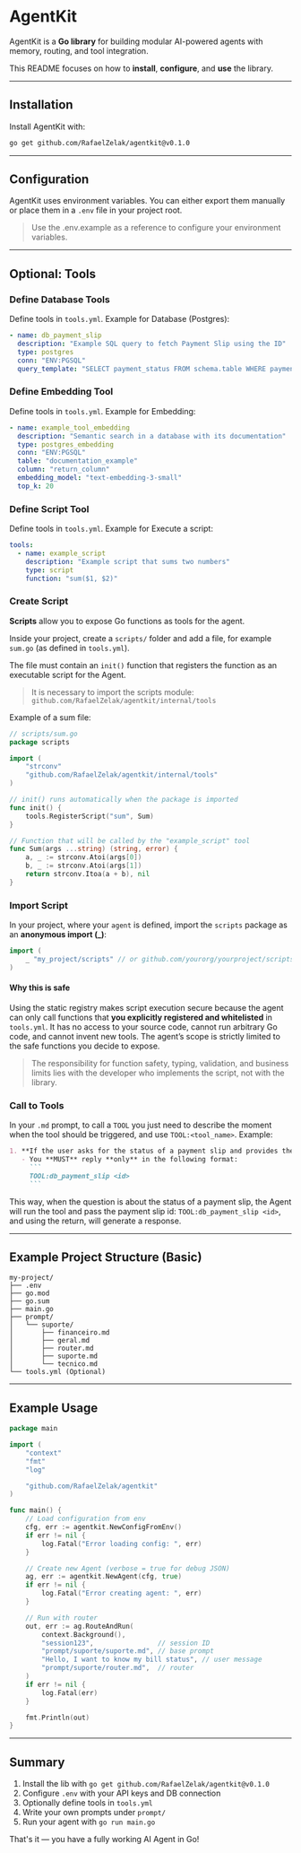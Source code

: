 # AgentKit

AgentKit is a **Go library** for building modular AI-powered agents with memory, routing, and tool integration.

This README focuses on how to **install**, **configure**, and **use** the library.

---

## Installation

Install AgentKit with:

```bash
go get github.com/RafaelZelak/agentkit@v0.1.0
```

---

## Configuration

AgentKit uses environment variables. You can either export them manually or place them in a `.env` file in your project root.

> Use the .env.example as a reference to configure your environment variables.

---

## Optional: Tools

### Define Database Tools

Define tools in `tools.yml`. Example for Database (Postgres):

```yaml
- name: db_payment_slip
  description: "Example SQL query to fetch Payment Slip using the ID"
  type: postgres
  conn: "ENV:PGSQL"
  query_template: "SELECT payment_status FROM schema.table WHERE payment_id = $1::int"
```

### Define Embedding Tool

Define tools in `tools.yml`. Example for Embedding:

```yaml
- name: example_tool_embedding
  description: "Semantic search in a database with its documentation"
  type: postgres_embedding
  conn: "ENV:PGSQL"
  table: "documentation_example"
  column: "return_column"
  embedding_model: "text-embedding-3-small"
  top_k: 20
```

### Define Script Tool

Define tools in `tools.yml`. Example for Execute a script:

```yml
tools:
  - name: example_script
    description: "Example script that sums two numbers"
    type: script
    function: "sum($1, $2)"
```

### Create Script

**Scripts** allow you to expose Go functions as tools for the agent.

Inside your project, create a `scripts/` folder and add a file, for example `sum.go` (as defined in `tools.yml`).

The file must contain an `init()` function that registers the function as an executable script for the Agent.

> It is necessary to import the scripts module: `github.com/RafaelZelak/agentkit/internal/tools`

Example of a sum file:

```go
// scripts/sum.go
package scripts

import (
	"strconv"
	"github.com/RafaelZelak/agentkit/internal/tools"
)

// init() runs automatically when the package is imported
func init() {
	tools.RegisterScript("sum", Sum)
}

// Function that will be called by the "example_script" tool
func Sum(args ...string) (string, error) {
	a, _ := strconv.Atoi(args[0])
	b, _ := strconv.Atoi(args[1])
	return strconv.Itoa(a + b), nil
}
```

### Import Script

In your project, where your `agent` is defined, import the `scripts` package as an **anonymous import (_)**:

```go
import (
    _ "my_project/scripts" // or github.com/yourorg/yourproject/scripts
)
```

#### Why this is safe

Using the static registry makes script execution secure because the agent can only call functions that **you explicitly registered and whitelisted** in `tools.yml`. It has no access to your source code, cannot run arbitrary Go code, and cannot invent new tools. The agent’s scope is strictly limited to the safe functions you decide to expose.  

> The responsibility for function safety, typing, validation, and business limits lies with the developer who implements the script, not with the library.

### Call to Tools

In your `.md` prompt, to call a `TOOL` you just need to describe the moment when the tool should be triggered, and use `TOOL:<tool_name>`. Example:

````md
1. **If the user asks for the status of a payment slip and provides the number (ID)**:
   - You **MUST** reply **only** in the following format:
     ```
     TOOL:db_payment_slip <id>
     ```
````

This way, when the question is about the status of a payment slip, the Agent will run the tool and pass the payment slip id: `TOOL:db_payment_slip <id>`, and using the return, will generate a response.

---

## Example Project Structure (Basic)

```
my-project/
├── .env
├── go.mod
├── go.sum
├── main.go
├── prompt/
│   └── suporte/
│       ├── financeiro.md
│       ├── geral.md
│       ├── router.md
│       ├── suporte.md
│       └── tecnico.md
└── tools.yml (Optional)
```

---

## Example Usage

```go
package main

import (
    "context"
    "fmt"
    "log"

    "github.com/RafaelZelak/agentkit"
)

func main() {
    // Load configuration from env
    cfg, err := agentkit.NewConfigFromEnv()
    if err != nil {
        log.Fatal("Error loading config: ", err)
    }

    // Create new Agent (verbose = true for debug JSON)
    ag, err := agentkit.NewAgent(cfg, true)
    if err != nil {
        log.Fatal("Error creating agent: ", err)
    }

    // Run with router
    out, err := ag.RouteAndRun(
        context.Background(),
        "session123",                // session ID
        "prompt/suporte/suporte.md", // base prompt
        "Hello, I want to know my bill status", // user message
        "prompt/suporte/router.md",  // router
    )
    if err != nil {
        log.Fatal(err)
    }

    fmt.Println(out)
}
```

---

## Summary

1. Install the lib with `go get github.com/RafaelZelak/agentkit@v0.1.0`
2. Configure `.env` with your API keys and DB connection
3. Optionally define tools in `tools.yml`
4. Write your own prompts under `prompt/`
5. Run your agent with `go run main.go`

That's it — you have a fully working AI Agent in Go!
